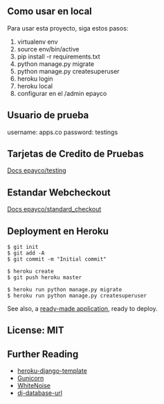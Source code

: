 ## Como usar en local

Para usar esta proyecto, siga estos pasos:

1. virtualenv env
2. source env/bin/active
3. pip install -r requirements.txt
4. python manage.py migrate
5. python manage.py createsuperuser
6. heroku login
7. heroku local
8. configurar en el /admin epayco

## Usuario de prueba
username: apps.co
password: testings

## Tarjetas de Credito de Pruebas

[Docs epayco/testing](https://docs.epayco.co/tools/testing)


## Estandar Webcheckout

[Docs epayco/standard_checkout](https://epayco.co/docs/standard_checkout/#introduction)


## Deployment en Heroku

    $ git init
    $ git add -A
    $ git commit -m "Initial commit"

    $ heroku create
    $ git push heroku master

    $ heroku run python manage.py migrate
    $ heroku run python manage.py createsuperuser

See also, a [ready-made application](https://github.com/heroku/python-getting-started), ready to deploy.


## License: MIT


## Further Reading

- [heroku-django-template](https://github.com/heroku/heroku-django-template)
- [Gunicorn](https://warehouse.python.org/project/gunicorn/)
- [WhiteNoise](https://warehouse.python.org/project/whitenoise/)
- [dj-database-url](https://warehouse.python.org/project/dj-database-url/)
